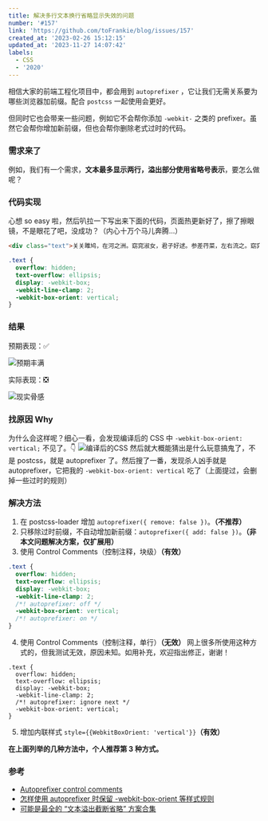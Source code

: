 ```yaml
---
title: 解决多行文本换行省略显示失效的问题
number: '#157'
link: 'https://github.com/toFrankie/blog/issues/157'
created_at: '2023-02-26 15:12:15'
updated_at: '2023-11-27 14:07:42'
labels:
  - CSS
  - '2020'
---
```

相信大家的前端工程化项目中，都会用到 `autoprefixer` ，它让我们无需关系要为哪些浏览器加前缀。配合 `postcss` 一起使用会更好。

但同时它也会带来一些问题，例如它不会帮你添加 `-webkit-` 之类的 prefixer。虽然它会帮你增加新前缀，但也会帮你删除老式过时的代码。

### 需求来了

例如，我们有一个需求，**文本最多显示两行，溢出部分使用省略号表示**，要怎么做呢？

### 代码实现
心想 so easy 啦，然后叭拉一下写出来下面的代码，页面热更新好了，擦了擦眼镜，不是眼花了吧，没成功？（内心十万个马儿奔腾...）
```html
<div class="text">关关雎鸠，在河之洲。窈窕淑女，君子好逑。参差荇菜，左右流之。窈窕淑女，寤寐求之。求之不得，寤寐思服。悠哉悠哉，辗转反侧。参差荇菜，左右采之。窈窕淑女，琴瑟友之。参差荇菜，左右芼之。窈窕淑女，钟鼓乐之。</div>
```

```css
.text {
  overflow: hidden;
  text-overflow: ellipsis;
  display: -webkit-box;
  -webkit-line-clamp: 2;
  -webkit-box-orient: vertical;
}
```

### 结果

预期表现：✅

![预期丰满](https://upload-images.jianshu.io/upload_images/5128488-097edae264132ac3.png?imageMogr2/auto-orient/strip%7CimageView2/2/w/1240)

实际表现：❎

![现实骨感](https://upload-images.jianshu.io/upload_images/5128488-7d6bfec7807aef32.png?imageMogr2/auto-orient/strip%7CimageView2/2/w/1240)

### 找原因 Why

为什么会这样呢？细心一看，会发现编译后的 CSS 中 `-webkit-box-orient: vertical;` 不见了。👇
![编译后的CSS](https://upload-images.jianshu.io/upload_images/5128488-5fdb7b8b4e3987bb.png?imageMogr2/auto-orient/strip%7CimageView2/2/w/1240)
然后就大概能猜出是什么玩意搞鬼了，不是 postcss，就是 autoprefixer 了。然后搜了一番，发现杀人凶手就是 autoprefixer，它把我的 `-webkit-box-orient: vertical` 吃了（上面提过，会删掉一些过时的规则）

### 解决方法
1. 在 postcss-loader 增加 `autoprefixer({ remove: false })`。**（不推荐）**
2. 只移除过时前缀，不自动增加新前缀：`autoprefixer({ add: false })`。**（非本文问题解决方案，仅扩展用）**
3. 使用 Control Comments（控制注释，块级）**（有效）**
```css
.text {
  overflow: hidden;
  text-overflow: ellipsis;
  display: -webkit-box;
  -webkit-line-clamp: 2;
  /*! autoprefixer: off */
  -webkit-box-orient: vertical;
  /*! autoprefixer: on */
}
```
4. 使用 Control Comments（控制注释，单行）**（无效）**
网上很多所使用这种方式的，但我测试无效，原因未知。如用补充，欢迎指出修正，谢谢！
```
.text {
  overflow: hidden;
  text-overflow: ellipsis;
  display: -webkit-box;
  -webkit-line-clamp: 2;
  /*! autoprefixer: ignore next */
  -webkit-box-orient: vertical;
}
```
5. 增加内联样式 `style={{WebkitBoxOrient: 'vertical'}}`**（有效）**

**在上面列举的几种方法中，个人推荐第 3 种方式。**

### 参考

* [Autoprefixer control comments](https://github.com/postcss/autoprefixer#control-comments)
* [怎样使用 autoprefixer 时保留 -webkit-box-orient 等样式规则](https://juejin.cn/post/6844903848599896072)
* [可能是最全的 “文本溢出截断省略” 方案合集](https://www.zoo.team/article/text-overflow)

